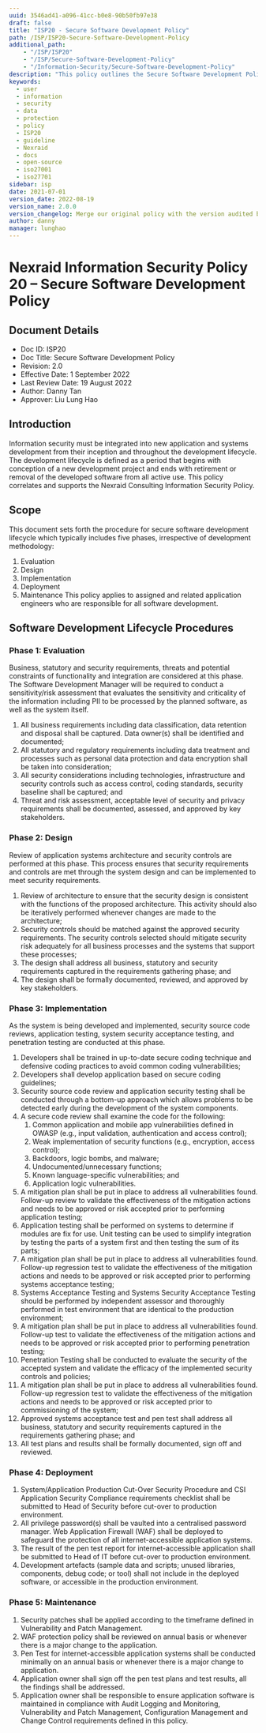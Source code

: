 ```yaml
---
uuid: 3546ad41-a096-41cc-b0e8-90b50fb97e38
draft: false
title: "ISP20 - Secure Software Development Policy"
path: /ISP/ISP20-Secure-Software-Development-Policy
additional_path:
    - "/ISP/ISP20"
    - "/ISP/Secure-Software-Development-Policy"
    - "/Information-Security/Secure-Software-Development-Policy"
description: "This policy outlines the Secure Software Development Policy for Nexraid's information system."
keywords: 
  - user
  - information
  - security
  - data
  - protection
  - policy
  - ISP20
  - guideline
  - Nexraid
  - docs
  - open-source
  - iso27001
  - iso27701
sidebar: isp
date: 2021-07-01
version_date: 2022-08-19
version_name: 2.0.0
version_changelog: Merge our original policy with the version audited by DPTM
author: danny
manager: lunghao
---
```



# Nexraid Information Security Policy 20 – Secure Software Development Policy

## Document Details
* Doc ID: ISP20
* Doc Title: Secure Software Development Policy
* Revision: 2.0
* Effective Date: 1 September 2022
* Last Review Date: 19 August 2022
* Author: Danny Tan
* Approver: Liu Lung Hao

## Introduction
Information security must be integrated into new application and systems development from their inception and throughout the development lifecycle. The development lifecycle is defined as a period that begins with conception of a new development project and ends with retirement or removal of the developed software from all active use. This policy correlates and supports the Nexraid Consulting Information Security Policy.

## Scope
This document sets forth the procedure for secure software development lifecycle which typically includes five phases, irrespective of development methodology:
1. Evaluation
2. Design
3. Implementation
4. Deployment
5. Maintenance
This policy applies to assigned and related application engineers who are responsible for all software development.

## Software Development Lifecycle Procedures
### Phase 1: Evaluation
Business, statutory and security requirements, threats and potential constraints of functionality and integration are considered at this phase. The Software Development Manager will be required to conduct a sensitivity/risk assessment that evaluates the sensitivity and criticality of the information including PII to be processed by the planned software, as well as the system itself.
1. All business requirements including data classification, data retention and disposal shall be captured. Data owner(s) shall be identified and documented;
2. All statutory and regulatory requirements including data treatment and processes such as personal data protection and data encryption shall be taken into consideration;
3. All security considerations including technologies, infrastructure and security controls such as access control, coding standards, security baseline shall be captured; and
4. Threat and risk assessment, acceptable level of security and privacy requirements shall be documented, assessed, and approved by key stakeholders.

### Phase 2: Design
Review of application systems architecture and security controls are performed at this phase. This process ensures that security requirements and controls are met through the system design and can be implemented to meet security requirements.
1. Review of architecture to ensure that the security design is consistent with the functions of the proposed architecture. This activity should also be iteratively performed whenever changes are made to the architecture;
2. Security controls should be matched against the approved security requirements. The security controls selected should mitigate security risk adequately for all business processes and the systems that support these processes;
3. The design shall address all business, statutory and security requirements captured in the requirements gathering phase; and
4. The design shall be formally documented, reviewed, and approved by key stakeholders.

### Phase 3: Implementation
As the system is being developed and implemented, security source code reviews, application testing, system security acceptance testing, and penetration testing are conducted at this phase.
1. Developers shall be trained in up-to-date secure coding technique and defensive coding practices to avoid common coding vulnerabilities;
2. Developers shall develop application based on secure coding guidelines;
3. Security source code review and application security testing shall be conducted through a bottom-up approach which allows problems to be detected early during the development of the system components.
4. A secure code review shall examine the code for the following:
    1. Common application and mobile app vulnerabilities defined in OWASP (e.g., input validation, authentication and access control);
    2. Weak implementation of security functions (e.g., encryption, access control);
    3. Backdoors, logic bombs, and malware;
    4. Undocumented/unnecessary functions;
    5. Known language-specific vulnerabilities; and 
    6. Application logic vulnerabilities.
5. A mitigation plan shall be put in place to address all vulnerabilities found. Follow-up review to validate the effectiveness of the mitigation actions and needs to be approved or risk accepted prior to performing application testing;
6. Application testing shall be performed on systems to determine if modules are fix for use. Unit testing can be used to simplify integration by testing the parts of a system first and then testing the sum of its parts;
7. A mitigation plan shall be put in place to address all vulnerabilities found. Follow-up regression test to validate the effectiveness of the mitigation actions and needs to be approved or risk accepted prior to performing systems acceptance testing;
8. Systems Acceptance Testing and Systems Security Acceptance Testing should be performed by independent assessor and thoroughly performed in test environment that are identical to the production environment;
9. A mitigation plan shall be put in place to address all vulnerabilities found. Follow-up test to validate the effectiveness of the mitigation actions and needs to be approved or risk accepted prior to performing penetration testing;
10. Penetration Testing shall be conducted to evaluate the security of the accepted system and validate the efficacy of the implemented security controls and policies;
11. A mitigation plan shall be put in place to address all vulnerabilities found. Follow-up regression test to validate the effectiveness of the mitigation actions and needs to be approved or risk accepted prior to commissioning of the system;
12. Approved systems acceptance test and pen test shall address all business, statutory and security requirements captured in the requirements gathering phase; and
13. All test plans and results shall be formally documented, sign off and reviewed.

### Phase 4: Deployment
1. System/Application Production Cut-Over Security Procedure and CSI Application Security Compliance requirements checklist shall be submitted to Head of Security before cut-over to production environment.
2. All privilege password(s) shall be vaulted into a centralised password manager. Web Application Firewall (WAF) shall be deployed to safeguard the protection of all internet-accessible application systems.
3. The result of the pen test report for internet-accessible application shall be submitted to Head of IT before cut-over to production environment.
4. Development artefacts (sample data and scripts; unused libraries, components, debug code; or tool) shall not include in the deployed software, or accessible in the production environment.

### Phase 5: Maintenance
1. Security patches shall be applied according to the timeframe defined in Vulnerability and Patch Management.
2. WAF protection policy shall be reviewed on annual basis or whenever there is a major change to the application.
3. Pen Test for internet-accessible application systems shall be conducted minimally on an annual basis or whenever there is a major change to application.
4. Application owner shall sign off the pen test plans and test results, all the findings shall be addressed.
5. Application owner shall be responsible to ensure application software is maintained in compliance with Audit Logging and Monitoring, Vulnerability and Patch Management, Configuration Management and Change Control requirements defined in this policy.